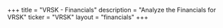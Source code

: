 +++
title = "VRSK - Financials"
description = "Analyze the Financials for VRSK"
ticker = "VRSK"
layout = "financials"
+++

